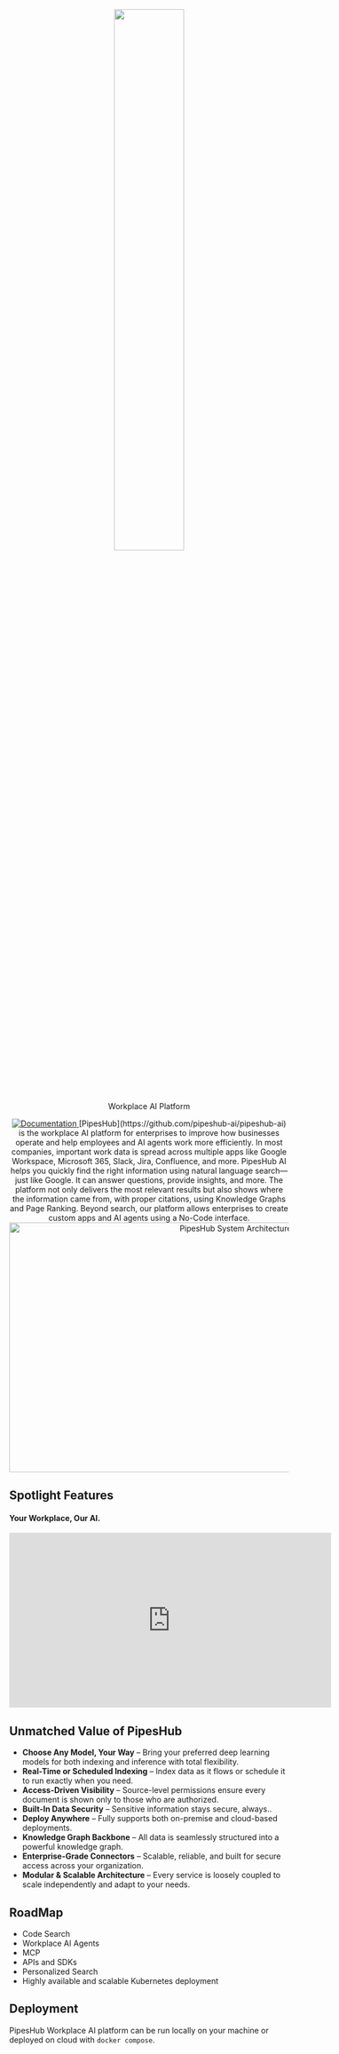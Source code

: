 
<a name="readme-top"></a>

<h2 align="center">
<a href="https://www.pipeshub.com/">
<img width="50%" src="https://mintlify.s3.us-west-1.amazonaws.com/pipeshub/logo/pipeshub-logo.svg"/> 
</a>
</h2>

<p align="center"></p>
<p align="center">Workplace AI Platform</p>

<!--Links in Readme-->
<p align="center">
<a href="https://docs.pipeshub.com/" target="_blank">
    <img src="https://img.shields.io/badge/docs-view-blue" alt="Documentation">
</a>
<!--Intro-->
[PipesHub](https://github.com/pipeshub-ai/pipeshub-ai) is the workplace AI platform for enterprises to improve how businesses operate and help employees and AI agents work more efficiently.
In most companies, important work data is spread across multiple apps like Google Workspace, Microsoft 365, Slack, Jira, Confluence, and more. PipesHub AI helps you quickly find the right information using natural language search—just like Google.
It can answer questions, provide insights, and more. The platform not only delivers the most relevant results but also shows where the information came from, with proper citations, using Knowledge Graphs and Page Ranking.
Beyond search, our platform allows enterprises to create custom apps and AI agents using a No-Code interface.

<Frame>
  <img
    width="800"
    height="450"
    src="https://mintlify.s3.us-west-1.amazonaws.com/pipeshub/images/system-architecture/pipeshub-system-architecture.png"
    alt="PipesHub System Architecture"
  />
</Frame>

<h2>Spotlight Features</h2>

#### Your Workplace, Our AI.
<iframe
  width="580"
  height="315"
  src="https://www.youtube.com/embed/czDNbS_OEDQ?si=qg11NYoug0yrChlr"
  title="PipesHub Workplace AI"
  frameborder="0"
  allow="accelerometer; autoplay; clipboard-write; encrypted-media; gyroscope; picture-in-picture; web-share; fullscreen;"
  allowfullscreen
></iframe>

## Unmatched Value of PipesHub
- **Choose Any Model, Your Way** – Bring your preferred deep learning models for both indexing and inference with total flexibility.
- **Real-Time or Scheduled Indexing** – Index data as it flows or schedule it to run exactly when you need. 
- **Access-Driven Visibility** – Source-level permissions ensure every document is shown only to those who are authorized.
- **Built-In Data Security** – Sensitive information stays secure, always..
- **Deploy Anywhere** – Fully supports both on-premise and cloud-based deployments.
- **Knowledge Graph Backbone** – All data is seamlessly structured into a powerful knowledge graph.
- **Enterprise-Grade Connectors** – Scalable, reliable, and built for secure access across your organization.
- **Modular & Scalable Architecture** – Every service is loosely coupled to scale independently and adapt to your needs.

## RoadMap
- Code Search
- Workplace AI Agents
- MCP
- APIs and SDKs
- Personalized Search
- Highly available and scalable Kubernetes deployment

## Deployment
PipesHub Workplace AI platform can be run locally on your machine or deployed on cloud with `docker compose`.
